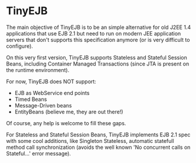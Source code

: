 TinyEJB
=======

The main objective of TinyEJB is to be an simple alternative for old J2EE 1.4 applications that use EJB 2.1 but need to run on
modern JEE application servers that don't supports this specification anymore (or is very difficult to configure).

On this very first version, TinyEJB supports Stateless and Stateful Session Beans, including Container Managed Transactions (since JTA 
is present on the runtime environment).

For now, TinyEJB does NOT support:

* EJB as WebService end points
* Timed Beans
* Message-Driven beans
* EntityBeans (believe me, they are out there!)

Of course, any help is welcome to fill these gaps.

For Stateless and Stateful Session Beans, TinyEJB implements EJB 2.1 spec with some cool additions, like Singleton Stateless, automatic 
statefull method call synchronization (avoids the well known 'No concurrent calls on Stateful...' error message).
